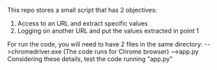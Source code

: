 This repo stores a small script that has 2 objectives:
1. Access to an URL and extract specific values
2. Logging on another URL and put the values extracted in point 1

For run the code, you will need to have 2 files in the same directory:
-->chromedriver.exe (The code runs for Chrome browser)
-->app.py
Considering these details, test the code running "app.py"

